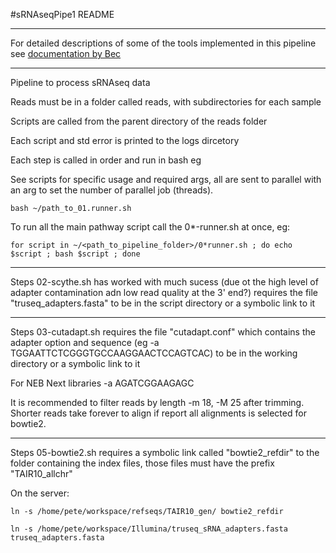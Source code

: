 #sRNAseqPipe1 README

---

For detailed descriptions of some of the tools implemented in this pipeline see [documentation by Bec](https://github.com/pedrocrisp/NGS-pipelines/blob/master/Docs/RNAseq.md)

---

Pipeline to process sRNAseq data

Reads must be in a folder called reads, with subdirectories for each sample 

Scripts are called from the parent directory of the reads folder

Each script and std error is printed to the logs dircetory

Each step is called in order and run in bash eg 

See scripts for specific usage and required args, all are sent to parallel with an arg to set the number of parallel job (threads).

```
bash ~/path_to_01.runner.sh
```

To run all the main pathway script call the 0*-runner.sh at once, eg:

```
for script in ~/<path_to_pipeline_folder>/0*runner.sh ; do echo $script ; bash $script ; done
```

---

Steps 02-scythe.sh has worked with much sucess (due ot the high level of adapter contamination adn low read quality at the 3' end?) requires the file "truseq_adapters.fasta" to be in the script directory or a symbolic link to it

---

Steps 03-cutadapt.sh requires the file "cutadapt.conf" which contains the adapter option and sequence (eg -a TGGAATTCTCGGGTGCCAAGGAACTCCAGTCAC) to be in the working directory or a symbolic link to it

For NEB Next libraries -a AGATCGGAAGAGC

It is recommended to filter reads by length -m 18, -M 25 after trimming.  Shorter reads take forever to align if report all alignments is selected for bowtie2.

---

Steps 05-bowtie2.sh requires a symbolic link called "bowtie2_refdir" to the folder containing the index files, those files must have the prefix "TAIR10_allchr"

On the server:

```
ln -s /home/pete/workspace/refseqs/TAIR10_gen/ bowtie2_refdir

ln -s /home/pete/workspace/Illumina/truseq_sRNA_adapters.fasta truseq_adapters.fasta

```
